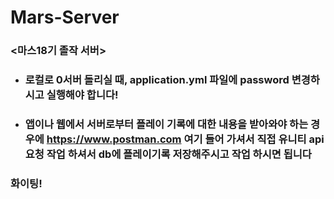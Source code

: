 # Mars-Server
### <마스18기 졸작 서버>


* ### 로컬로 0서버 돌리실 때, application.yml 파일에 password 변경하시고 실행해야 합니다!

* ### 앱이나 웹에서 서버로부터 플레이 기록에 대한 내용을 받아와야 하는 경우에 <https://www.postman.com> 여기 들어 가셔서 직접 유니티 api 요청 작업 하셔서 db에 플레이기록 저장해주시고 작업 하시면 됩니다   

### 화이팅!
